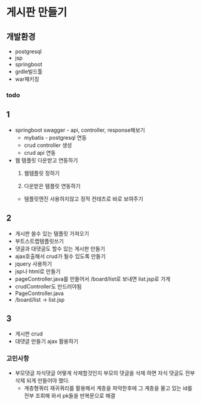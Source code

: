 # 게시판 만들기
## 개발환경
- postgresql
- jsp
- springboot
- grdle빌드툴
- war패키징

### todo


## 1
- springboot swagger - api, controller, response해보기
  - mybatis - postgresql 연동
  - crud controller 생성
  - crud api 연동
- 웹 템플릿 다운받고 연동하기
  1.  웹템플릿 정하기

  2. 다운받은 템플릿 연동하기
    - 템플릿엔진 사용하지않고 정적 컨테츠로 바로 보여주기

## 2
- 게시판 쓸수 있는 템플릿 가져오기
- 부트스트랩템플릿쓰기
- 댓글과 대댓글도 할수 있는 게시판 만들기
- ajax호출해서 crud가 될수 있도록 만들기
- jquery 사용하기
- jsp나 html로 만들기
- pageController.java를 만들어서 /board/list로 보내면 list.jsp로 가게
- crudController도 만드러야됨
- PageController.java
- /board/list -> list.jsp
## 3
- 게시판 crud
- 대댓글 만들기 ajax 활용하기



### 고민사항
- 부모댓글 자식댓글 어떻게 삭제할것인지 부모의 댓글을 삭제 하면 자식 댓글도 전부 삭제 되게 만들어야 했다.
  - 계층형쿼리 재귀쿼리를 활용해서 계층을 파악한후에 그 계층을 물고 있는 id를 전부 조회해 와서 pk들을 반복문으로 해결